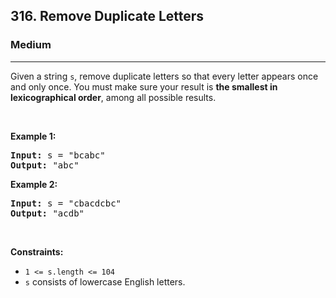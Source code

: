 <h2>316. Remove Duplicate Letters</h2><h3>Medium</h3><hr><div><p>Given a string <code>s</code>, remove duplicate letters so that every letter appears once and only once. You must make sure your result is <strong>the smallest in lexicographical order</strong>, among all possible results.</p>
  
<p>&nbsp;</p>
<p><strong>Example 1:</strong></p>
  
<pre><strong>Input:</strong> s = "bcabc"
<strong>Output:</strong> "abc"
</pre>
  
<p><strong>Example 2:</strong></p>

<pre><strong>Input:</strong> s = "cbacdcbc"
<strong>Output:</strong> "acdb"
</pre>
  
<p>&nbsp;</p>
<p><strong>Constraints:</strong></p>

<ul>
	<li><code>1 <= s.length <= 104</code></li>
	<li><code>s</code> consists of lowercase English letters.</li>
</ul>
